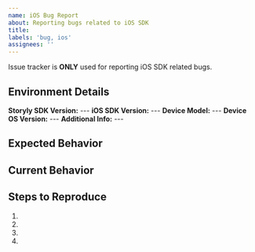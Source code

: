 ```yaml
---
name: iOS Bug Report
about: Reporting bugs related to iOS SDK
title:
labels: 'bug, ios'
assignees: ''
---
```


Issue tracker is **ONLY** used for reporting iOS SDK related bugs.

<!--- Provide a general summary of the issue in the Title above -->

<!--- How has this issue affected you? What are you trying to accomplish? -->

<!--- Provide used Storyly SDK version, iOS SDK version, device information with os details -->
## Environment Details
**Storyly SDK Version:** ---
**iOS SDK Version:** ---
**Device Model:** ---
**Device OS Version:** ---
**Additional Info:** ---

## Expected Behavior
<!--- Tell us what should happen -->

## Current Behavior
<!--- Tell us what happens instead of the expected behavior -->

## Steps to Reproduce
<!--- Provide a link to a live example, or images, videos that show the issue, or an unambiguous set of steps to -->
<!--- reproduce this bug. Include code to reproduce, if relevant -->
1.
2.
3.
4.
